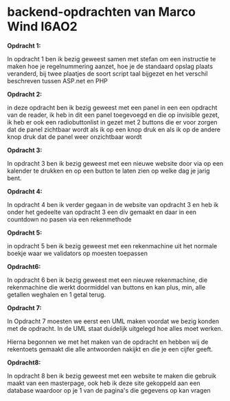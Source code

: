# backend-opdrachten van Marco Wind I6AO2



<b>Opdracht 1:</b>

In opdracht 1 ben ik bezig geweest samen met stefan om een instructie te maken hoe je regelnummering aanzet, hoe je de standaard opslag plaats veranderd, bij twee plaatjes de soort script taal bijgezet en het verschil beschreven tussen ASP.net en PHP

<b>Opdracht 2:</b>

in deze opdracht ben ik bezig geweest met een panel in een een opdracht van de reader, ik heb in dit een panel toegevoegd en die op invisible gezet, ik heb er ook een radiobuttonlist in gezet met 2 buttons die er voor zorgen dat de panel zichtbaar wordt als ik op een knop druk en als ik op de andere knop druk dat de panel weer onzichtbaar wordt

<b>Opdracht 3:</b>

In opdracht 3 ben ik bezig geweest met een nieuwe website door via op een kalender te drukken en op een button te laten zien op welke dag je jarig bent.

<b>Opdracht 4:</b>

In opdracht 4 ben ik verder gegaan in de website van opdracht 3 en heb ik onder het gedeelte van opdracht 3 een div gemaakt en daar in een countdown no pasen via een rekenmethode

<b>Opdracht 5:</b>

in opdracht 5 ben ik bezig geweest met een rekenmachine uit het normale boekje waar we validators op moesten toepassen 

<b>Opdracht6:</b>

In opdracht 6 ben ik bezig geweest met een nieuwe rekenmachine, die rekenmachine die werkt doormiddel van buttons en kan plus, min, alle getallen weghalen en 1 getal terug.

<b>Opdracht 7:</b>

In Opdracht 7 moesten we eerst een UML maken voordat we bezig konden met de opdracht. In de UML staat duidelijk uitgelegd hoe alles moet werken.

Hierna begonnen we met het maken van de opdracht en hebben wij de rekentoets gemaakt die alle antwoorden nakijkt en die je een cijfer geeft.

<b>Opdracht8:</b>

In opdracht 8 ben ik bezig geweest met een website te maken die gebruik maakt van een masterpage, ook heb ik deze site gekoppeld aan een database waardoor op je 1 van de pagina's die gegevens op kan vragen
